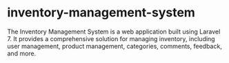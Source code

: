 # inventory-management-system
The Inventory Management System is a web application built using Laravel 7. It provides a comprehensive solution for managing inventory, including user management, product management, categories, comments, feedback, and more.

